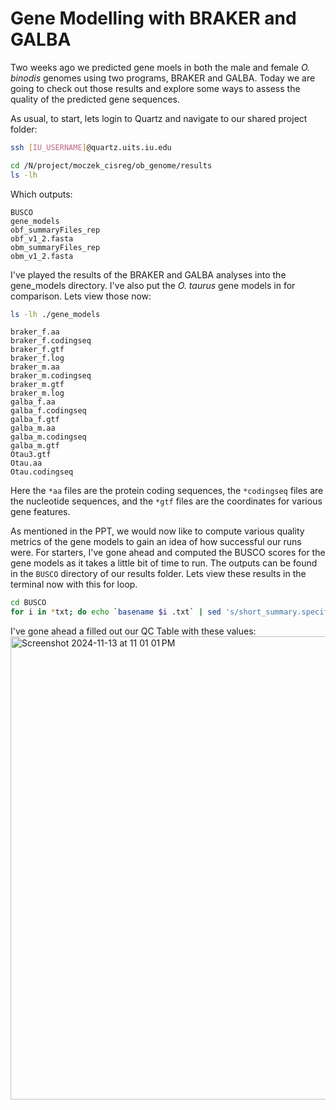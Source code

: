 # Gene Modelling with BRAKER and GALBA

Two weeks ago we predicted gene moels in both the male and female _O. binodis_ genomes using two programs, BRAKER and GALBA. Today we are going to check out those results and explore some ways to assess the quality of the predicted gene sequences. 

As usual, to start, lets login to Quartz and navigate to our shared project folder:

```bash
ssh [IU_USERNAME]@quartz.uits.iu.edu

cd /N/project/moczek_cisreg/ob_genome/results
ls -lh
```

Which outputs:

```
BUSCO
gene_models
obf_summaryFiles_rep
obf_v1_2.fasta
obm_summaryFiles_rep
obm_v1_2.fasta
```

I've played the results of the BRAKER and GALBA analyses into the gene_models directory. I've also put the _O. taurus_ gene models in for comparison. Lets view those now:

```bash
ls -lh ./gene_models
```
```
braker_f.aa
braker_f.codingseq
braker_f.gtf
braker_f.log
braker_m.aa
braker_m.codingseq
braker_m.gtf
braker_m.log
galba_f.aa
galba_f.codingseq
galba_f.gtf
galba_m.aa
galba_m.codingseq
galba_m.gtf
Otau3.gtf
Otau.aa
Otau.codingseq
```

Here the `*aa` files are the protein coding sequences, the `*codingseq` files are the nucleotide sequences, and the `*gtf` files are the coordinates for various gene features. 

As mentioned in the PPT, we would now like to compute various quality metrics of the gene models to gain an idea of how successful our runs were. For starters, I've gone ahead and computed the BUSCO scores for the gene models as it takes a little bit of time to run. The outputs can be found in the `BUSCO` directory of our results folder. Lets view these results in the terminal now with this for loop. 

```bash
cd BUSCO
for i in *txt; do echo `basename $i .txt` | sed 's/short_summary.specific.insecta_odb10.//g'; cat $i; done
```
I've gone ahead a filled out our QC Table with these values:
<img width="741" alt="Screenshot 2024-11-13 at 11 01 01 PM" src="https://github.com/user-attachments/assets/74293a5c-3cd8-4c9b-86da-4f7e27a66b3b">








